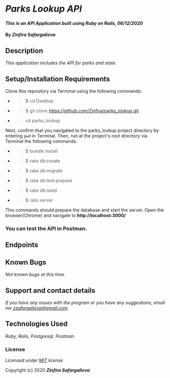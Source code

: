 # _Parks Lookup API_

#### _This is an API Application built using Ruby on Rails, 06/12/2020_

#### By _**Zinfira Safargalieva**_

## Description

_This application includes the API for parks and state._

## Setup/Installation Requirements

Clone this repository via Terminal using the following commands:

* >$ cd Desktop
* >$ git clone https://github.com/Zinfira/parks_lookup.git
* >cd parks_lookup

Next, confirm that you navigated to the parks_lookup project directory by entering ```pwd``` in Terminal.
Then, run at the project's root directory via Terminal the following commands:
* >$ bundle install
* >$ rake db:create
* >$ rake db:migrate
* >$ rake db:test:prepare
* >$ rake db:seed
* >$ rails server 

This commands should prepare the database and start the server.
Open the browser(Chrome) and navigate to __http://localhost:3000/__

### You can test the API in Postman.

## Endpoints



## Known Bugs

_Not known bugs at this time._


## Support and contact details

_If you have any issues with the program or you have any suggestions, email me <zsafargalieva@gmail.com>_


## Technologies Used

_Ruby, Rails, Postgresql, Postman_


### License

*Licensed under [MIT](https://en.wikipedia.org/wiki/MIT_License) license*

Copyright (c) 2020 **_Zinfira Safargalieva_**
